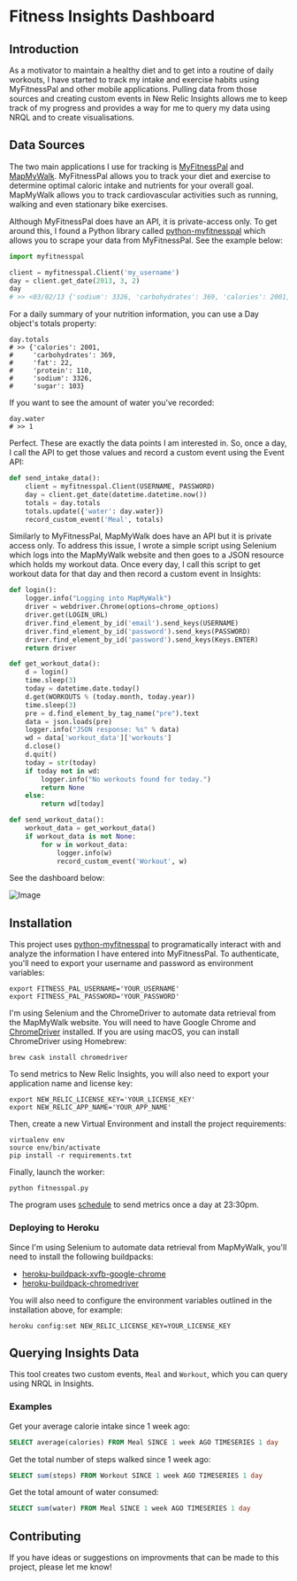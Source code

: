# Fitness Insights Dashboard

## Introduction

As a motivator to maintain a healthy diet and to get into a routine of daily workouts, I have started to track my intake and exercise habits using MyFitnessPal and other mobile applications. Pulling data from those sources and creating custom events in New Relic Insights allows me to keep track of my progress and provides a way for me to query my data using NRQL and to create visualisations.

## Data Sources 

The two main applications I use for tracking is [MyFitnessPal](https://www.myfitnesspal.com/) and [MapMyWalk](https://www.mapmywalk.com/my_home/). MyFitnessPal allows you to track your diet and exercise to determine optimal caloric intake and nutrients for your overall goal. MapMyWalk allows you to track cardiovascular activities such as running, walking and even stationary bike exercises.

Although MyFitnessPal does have an API, it is private-access only. To get around this, I found a Python library called [python-myfitnesspal](https://github.com/coddingtonbear/python-myfitnesspal) which allows you to scrape your data from MyFitnessPal. See the example below:

``` python
import myfitnesspal

client = myfitnesspal.Client('my_username')
day = client.get_date(2013, 3, 2)
day
# >> <03/02/13 {'sodium': 3326, 'carbohydrates': 369, 'calories': 2001, 'fat': 22, 'sugar': 103, 'protein': 110}>
```

For a daily summary of your nutrition information, you can use a Day object's totals property:

```
day.totals
# >> {'calories': 2001,
#     'carbohydrates': 369,
#     'fat': 22,
#     'protein': 110,
#     'sodium': 3326,
#     'sugar': 103}
```

If you want to see the amount of water you've recorded:

```
day.water
# >> 1
```

Perfect. These are exactly the data points I am interested in. So, once a day, I call the API to get those values and record a custom event using the Event API:

``` python
def send_intake_data():
    client = myfitnesspal.Client(USERNAME, PASSWORD)
    day = client.get_date(datetime.datetime.now())
    totals = day.totals
    totals.update({'water': day.water})
    record_custom_event('Meal', totals)
```

Similarly to MyFitnessPal, MapMyWalk does have an API but it is private access only. To address this issue, I wrote a simple script using Selenium which logs into the MapMyWalk website and then goes to a JSON resource which holds my workout data. Once every day, I call this script to get workout data for that day and then record a custom event in Insights:

``` python
def login():
    logger.info("Logging into MapMyWalk")
    driver = webdriver.Chrome(options=chrome_options)
    driver.get(LOGIN_URL)
    driver.find_element_by_id('email').send_keys(USERNAME)
    driver.find_element_by_id('password').send_keys(PASSWORD)
    driver.find_element_by_id('password').send_keys(Keys.ENTER)
    return driver

def get_workout_data():
    d = login()
    time.sleep(3)
    today = datetime.date.today()
    d.get(WORKOUTS % (today.month, today.year))
    time.sleep(3)
    pre = d.find_element_by_tag_name("pre").text
    data = json.loads(pre)
    logger.info("JSON response: %s" % data)
    wd = data['workout_data']['workouts']
    d.close()
    d.quit()
    today = str(today)
    if today not in wd:
        logger.info("No workouts found for today.")
        return None
    else:
        return wd[today]

def send_workout_data():
    workout_data = get_workout_data()
    if workout_data is not None:
        for w in workout_data:
            logger.info(w)
            record_custom_event('Workout', w)
```

See the dashboard below:

![Image](https://i.imgur.com/D9fVKBE.png)

## Installation

This project uses [python-myfitnesspal](https://github.com/coddingtonbear/python-myfitnesspal) to programatically interact with and analyze the information I have entered into MyFitnessPal. To authenticate, you'll need to export your username and password as environment variables:

``` shell
export FITNESS_PAL_USERNAME='YOUR_USERNAME'
export FITNESS_PAL_PASSWORD='YOUR_PASSWORD'
```

I'm using Selenium and the ChromeDriver to automate data retrieval from the MapMyWalk website. You will need to have Google Chrome and [ChromeDriver](http://chromedriver.chromium.org) installed. If you are using macOS, you can install ChromeDriver using Homebrew:

``` shell
brew cask install chromedriver
```

To send metrics to New Relic Insights, you will also need to export your application name and license key:

``` shell
export NEW_RELIC_LICENSE_KEY='YOUR_LICENSE_KEY'
export NEW_RELIC_APP_NAME='YOUR_APP_NAME'
```

Then, create a new Virtual Environment and install the project requirements:

``` shell
virtualenv env
source env/bin/activate
pip install -r requirements.txt
```

Finally, launch the worker:

``` shell
python fitnesspal.py
```

The program uses [schedule](https://pypi.org/project/schedule/) to send metrics once a day at 23:30pm.

### Deploying to Heroku

Since I'm using Selenium to automate data retrieval from MapMyWalk, you'll need to install the following buildpacks:

- [heroku-buildpack-xvfb-google-chrome](https://github.com/heroku/heroku-buildpack-xvfb-google-chrome)
- [heroku-buildpack-chromedriver](https://github.com/heroku/heroku-buildpack-chromedriver)

You will also need to configure the environment variables outlined in the installation above, for example:

```
heroku config:set NEW_RELIC_LICENSE_KEY=YOUR_LICENSE_KEY
```

## Querying Insights Data

This tool creates two custom events, `Meal` and `Workout`, which you can query using NRQL in Insights. 

### Examples 

Get your average calorie intake since 1 week ago:

``` sql
SELECT average(calories) FROM Meal SINCE 1 week AGO TIMESERIES 1 day 
```

Get the total number of steps walked since 1 week ago:

``` sql
SELECT sum(steps) FROM Workout SINCE 1 week AGO TIMESERIES 1 day 
```

Get the total amount of water consumed:

``` sql
SELECT sum(water) FROM Meal SINCE 1 week AGO TIMESERIES 1 day 
```

## Contributing

If you have ideas or suggestions on improvments that can be made to this project, please let me know!

